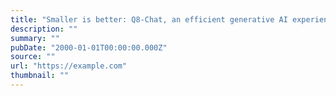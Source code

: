 ```yaml
---
title: "Smaller is better: Q8-Chat, an efficient generative AI experience on Xeon"
description: ""
summary: ""
pubDate: "2000-01-01T00:00:00.000Z"
source: ""
url: "https://example.com"
thumbnail: ""
---
```


